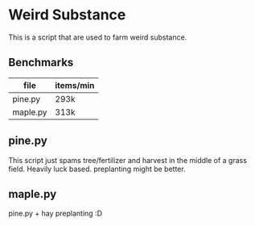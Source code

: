 # Weird Substance
This is a script that are used to farm weird substance.

## Benchmarks
| file        | items/min |
| ----------- | --------- |
| pine.py     | 293k      |
| maple.py    | 313k      |

## pine.py
This script just spams tree/fertilizer and harvest in the middle of a grass field. Heavily luck based. preplanting might be better.

## maple.py
pine.py + hay preplanting :D
